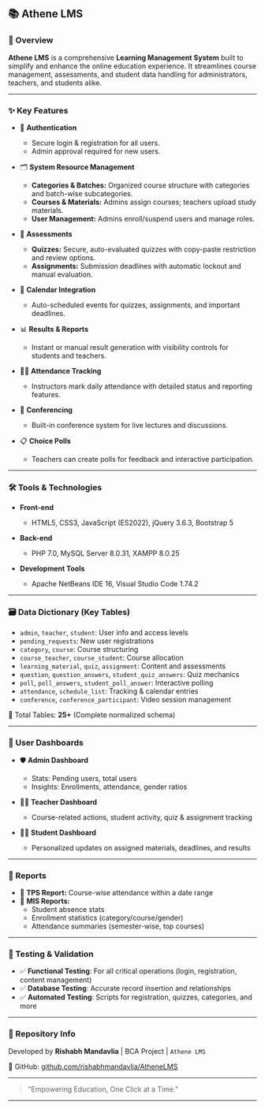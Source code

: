 ## 📚 Athene LMS

### 🚀 Overview

**Athene LMS** is a comprehensive **Learning Management System** built to simplify and enhance the online education experience. It streamlines course management, assessments, and student data handling for administrators, teachers, and students alike.

---

### ✨ Key Features

- 🔐 **Authentication**
  - Secure login & registration for all users.
  - Admin approval required for new users.

- 🗂️ **System Resource Management**
  - **Categories & Batches:** Organized course structure with categories and batch-wise subcategories.
  - **Courses & Materials:** Admins assign courses; teachers upload study materials.
  - **User Management:** Admins enroll/suspend users and manage roles.

- 📝 **Assessments**
  - **Quizzes:** Secure, auto-evaluated quizzes with copy-paste restriction and review options.
  - **Assignments:** Submission deadlines with automatic lockout and manual evaluation.

- 📆 **Calendar Integration**
  - Auto-scheduled events for quizzes, assignments, and important deadlines.

- 📊 **Results & Reports**
  - Instant or manual result generation with visibility controls for students and teachers.

- 🧑‍🏫 **Attendance Tracking**
  - Instructors mark daily attendance with detailed status and reporting features.

- 🎥 **Conferencing**
  - Built-in conference system for live lectures and discussions.

- 📋 **Choice Polls**
  - Teachers can create polls for feedback and interactive participation.

---

### 🛠️ Tools & Technologies

- **Front-end**
  - HTML5, CSS3, JavaScript (ES2022), jQuery 3.6.3, Bootstrap 5

- **Back-end**
  - PHP 7.0, MySQL Server 8.0.31, XAMPP 8.0.25

- **Development Tools**
  - Apache NetBeans IDE 16, Visual Studio Code 1.74.2

---

### 🗃️ Data Dictionary (Key Tables)

- `admin`, `teacher`, `student`: User info and access levels
- `pending_requests`: New user registrations
- `category`, `course`: Course structuring
- `course_teacher`, `course_student`: Course allocation
- `learning_material`, `quiz`, `assignment`: Content and assessments
- `question`, `question_answers`, `student_quiz_answers`: Quiz mechanics
- `poll`, `poll_answers`, `student_poll_answer`: Interactive polling
- `attendance`, `schedule_list`: Tracking & calendar entries
- `conference`, `conference_participant`: Video session management

📌 Total Tables: **25+** (Complete normalized schema)

---

### 👥 User Dashboards

- 🛡️ **Admin Dashboard**
  - Stats: Pending users, total users
  - Insights: Enrollments, attendance, gender ratios

- 👨‍🏫 **Teacher Dashboard**
  - Course-related actions, student activity, quiz & assignment tracking

- 👨‍🎓 **Student Dashboard**
  - Personalized updates on assigned materials, deadlines, and results

---

### 📑 Reports

- 📌 **TPS Report:** Course-wise attendance within a date range
- 📌 **MIS Reports:**
  - Student absence stats
  - Enrollment statistics (category/course/gender)
  - Attendance summaries (semester-wise, top courses)

---

### 🧪 Testing & Validation

- ✅ **Functional Testing**: For all critical operations (login, registration, content management)
- ✅ **Database Testing**: Accurate record insertion and relationships
- ✅ **Automated Testing**: Scripts for registration, quizzes, categories, and more

---

### 📂 Repository Info

Developed by **Rishabh Mandavlia** | BCA Project | `Athene LMS`

🔗 GitHub: [github.com/rishabhmandavlia/AtheneLMS](https://github.com/rishabhmandavlia/AtheneLMS)

---

> "Empowering Education, One Click at a Time."

---
